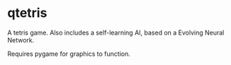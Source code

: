 # qtetris
A tetris game. Also includes a self-learning AI, based on a Evolving Neural Network.

Requires pygame for graphics to function.
